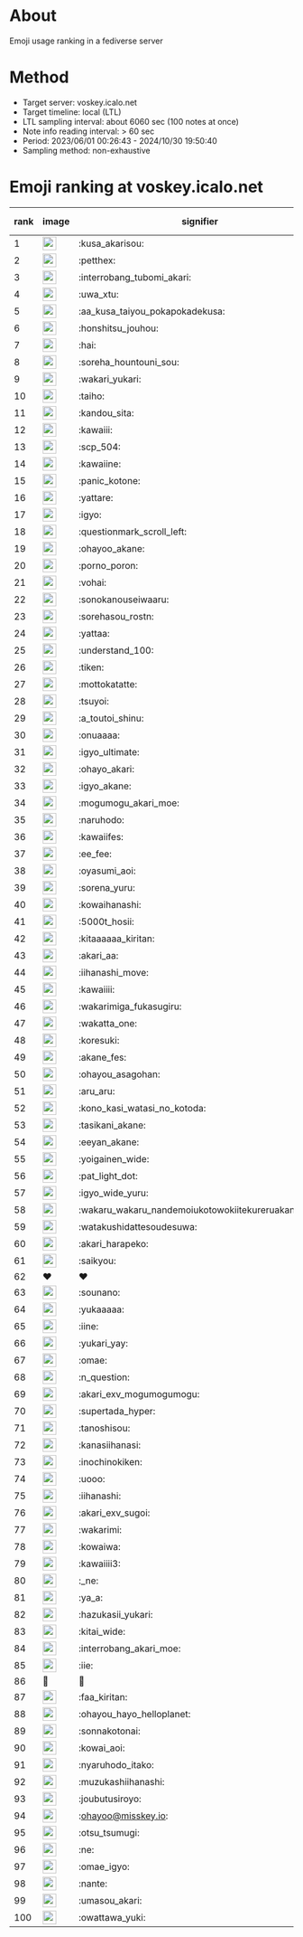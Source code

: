 # About
Emoji usage ranking in a fediverse server

# Method
- Target server: voskey.icalo.net
- Target timeline: local (LTL)
- LTL sampling interval: about 6060 sec (100 notes at once)
- Note info reading interval: > 60 sec
- Period: 2023/06/01 00:26:43 - 2024/10/30 19:50:40 
- Sampling method: non-exhaustive

# Emoji ranking at voskey.icalo.net

|rank|image|signifier|type|frequency score|
|----|----|----|----|----|
|1|<img height="24" src="https://voskey.icalo.net/emoji/kusa_akarisou.webp">|:kusa_akarisou:|custom|33688|
|2|<img height="24" src="https://voskey.icalo.net/emoji/petthex.webp">|:petthex:|custom|26196|
|3|<img height="24" src="https://voskey.icalo.net/emoji/interrobang_tubomi_akari.webp">|:interrobang_tubomi_akari:|custom|13845|
|4|<img height="24" src="https://voskey.icalo.net/emoji/uwa_xtu.webp">|:uwa_xtu:|custom|12365|
|5|<img height="24" src="https://voskey.icalo.net/emoji/aa_kusa_taiyou_pokapokadekusa.webp">|:aa_kusa_taiyou_pokapokadekusa:|custom|10796|
|6|<img height="24" src="https://voskey.icalo.net/emoji/honshitsu_jouhou.webp">|:honshitsu_jouhou:|custom|9890|
|7|<img height="24" src="https://voskey.icalo.net/emoji/hai.webp">|:hai:|custom|8391|
|8|<img height="24" src="https://voskey.icalo.net/emoji/soreha_hountouni_sou.webp">|:soreha_hountouni_sou:|custom|7328|
|9|<img height="24" src="https://voskey.icalo.net/emoji/wakari_yukari.webp">|:wakari_yukari:|custom|7066|
|10|<img height="24" src="https://voskey.icalo.net/emoji/taiho.webp">|:taiho:|custom|6883|
|11|<img height="24" src="https://voskey.icalo.net/emoji/kandou_sita.webp">|:kandou_sita:|custom|6606|
|12|<img height="24" src="https://voskey.icalo.net/emoji/kawaiii.webp">|:kawaiii:|custom|6419|
|13|<img height="24" src="https://voskey.icalo.net/emoji/scp_504.webp">|:scp_504:|custom|5926|
|14|<img height="24" src="https://voskey.icalo.net/emoji/kawaiine.webp">|:kawaiine:|custom|5663|
|15|<img height="24" src="https://voskey.icalo.net/emoji/panic_kotone.webp">|:panic_kotone:|custom|4968|
|16|<img height="24" src="https://voskey.icalo.net/emoji/yattare.webp">|:yattare:|custom|4838|
|17|<img height="24" src="https://voskey.icalo.net/emoji/igyo.webp">|:igyo:|custom|4728|
|18|<img height="24" src="https://voskey.icalo.net/emoji/questionmark_scroll_left.webp">|:questionmark_scroll_left:|custom|4679|
|19|<img height="24" src="https://voskey.icalo.net/emoji/ohayoo_akane.webp">|:ohayoo_akane:|custom|4674|
|20|<img height="24" src="https://voskey.icalo.net/emoji/porno_poron.webp">|:porno_poron:|custom|4509|
|21|<img height="24" src="https://voskey.icalo.net/emoji/vohai.webp">|:vohai:|custom|4339|
|22|<img height="24" src="https://voskey.icalo.net/emoji/sonokanouseiwaaru.webp">|:sonokanouseiwaaru:|custom|4316|
|23|<img height="24" src="https://voskey.icalo.net/emoji/sorehasou_rostn.webp">|:sorehasou_rostn:|custom|4259|
|24|<img height="24" src="https://voskey.icalo.net/emoji/yattaa.webp">|:yattaa:|custom|3964|
|25|<img height="24" src="https://voskey.icalo.net/emoji/understand_100.webp">|:understand_100:|custom|3751|
|26|<img height="24" src="https://voskey.icalo.net/emoji/tiken.webp">|:tiken:|custom|3736|
|27|<img height="24" src="https://voskey.icalo.net/emoji/mottokatatte.webp">|:mottokatatte:|custom|3717|
|28|<img height="24" src="https://voskey.icalo.net/emoji/tsuyoi.webp">|:tsuyoi:|custom|3608|
|29|<img height="24" src="https://voskey.icalo.net/emoji/a_toutoi_shinu.webp">|:a_toutoi_shinu:|custom|3516|
|30|<img height="24" src="https://voskey.icalo.net/emoji/onuaaaa.webp">|:onuaaaa:|custom|3202|
|31|<img height="24" src="https://voskey.icalo.net/emoji/igyo_ultimate.webp">|:igyo_ultimate:|custom|3197|
|32|<img height="24" src="https://voskey.icalo.net/emoji/ohayo_akari.webp">|:ohayo_akari:|custom|3178|
|33|<img height="24" src="https://voskey.icalo.net/emoji/igyo_akane.webp">|:igyo_akane:|custom|3041|
|34|<img height="24" src="https://voskey.icalo.net/emoji/mogumogu_akari_moe.webp">|:mogumogu_akari_moe:|custom|2983|
|35|<img height="24" src="https://voskey.icalo.net/emoji/naruhodo.webp">|:naruhodo:|custom|2963|
|36|<img height="24" src="https://voskey.icalo.net/emoji/kawaiifes.webp">|:kawaiifes:|custom|2892|
|37|<img height="24" src="https://voskey.icalo.net/emoji/ee_fee.webp">|:ee_fee:|custom|2889|
|38|<img height="24" src="https://voskey.icalo.net/emoji/oyasumi_aoi.webp">|:oyasumi_aoi:|custom|2795|
|39|<img height="24" src="https://voskey.icalo.net/emoji/sorena_yuru.webp">|:sorena_yuru:|custom|2794|
|40|<img height="24" src="https://voskey.icalo.net/emoji/kowaihanashi.webp">|:kowaihanashi:|custom|2786|
|41|<img height="24" src="https://voskey.icalo.net/emoji/5000t_hosii.webp">|:5000t_hosii:|custom|2597|
|42|<img height="24" src="https://voskey.icalo.net/emoji/kitaaaaaa_kiritan.webp">|:kitaaaaaa_kiritan:|custom|2594|
|43|<img height="24" src="https://voskey.icalo.net/emoji/akari_aa.webp">|:akari_aa:|custom|2510|
|44|<img height="24" src="https://voskey.icalo.net/emoji/iihanashi_move.webp">|:iihanashi_move:|custom|2498|
|45|<img height="24" src="https://voskey.icalo.net/emoji/kawaiiii.webp">|:kawaiiii:|custom|2494|
|46|<img height="24" src="https://voskey.icalo.net/emoji/wakarimiga_fukasugiru.webp">|:wakarimiga_fukasugiru:|custom|2473|
|47|<img height="24" src="https://voskey.icalo.net/emoji/wakatta_one.webp">|:wakatta_one:|custom|2469|
|48|<img height="24" src="https://voskey.icalo.net/emoji/koresuki.webp">|:koresuki:|custom|2416|
|49|<img height="24" src="https://voskey.icalo.net/emoji/akane_fes.webp">|:akane_fes:|custom|2404|
|50|<img height="24" src="https://voskey.icalo.net/emoji/ohayou_asagohan.webp">|:ohayou_asagohan:|custom|2373|
|51|<img height="24" src="https://voskey.icalo.net/emoji/aru_aru.webp">|:aru_aru:|custom|2368|
|52|<img height="24" src="https://voskey.icalo.net/emoji/kono_kasi_watasi_no_kotoda.webp">|:kono_kasi_watasi_no_kotoda:|custom|2348|
|53|<img height="24" src="https://voskey.icalo.net/emoji/tasikani_akane.webp">|:tasikani_akane:|custom|2329|
|54|<img height="24" src="https://voskey.icalo.net/emoji/eeyan_akane.webp">|:eeyan_akane:|custom|2226|
|55|<img height="24" src="https://voskey.icalo.net/emoji/yoigainen_wide.webp">|:yoigainen_wide:|custom|2222|
|56|<img height="24" src="https://voskey.icalo.net/emoji/pat_light_dot.webp">|:pat_light_dot:|custom|2210|
|57|<img height="24" src="https://voskey.icalo.net/emoji/igyo_wide_yuru.webp">|:igyo_wide_yuru:|custom|2196|
|58|<img height="24" src="https://voskey.icalo.net/emoji/wakaru_wakaru_nandemoiukotowokiitekureruakanetyan.webp">|:wakaru_wakaru_nandemoiukotowokiitekureruakanetyan:|custom|2184|
|59|<img height="24" src="https://voskey.icalo.net/emoji/watakushidattesoudesuwa.webp">|:watakushidattesoudesuwa:|custom|2176|
|60|<img height="24" src="https://voskey.icalo.net/emoji/akari_harapeko.webp">|:akari_harapeko:|custom|2157|
|61|<img height="24" src="https://voskey.icalo.net/emoji/saikyou.webp">|:saikyou:|custom|2125|
|62|❤|❤|unicode|2059|
|63|<img height="24" src="https://voskey.icalo.net/emoji/sounano.webp">|:sounano:|custom|2012|
|64|<img height="24" src="https://voskey.icalo.net/emoji/yukaaaaa.webp">|:yukaaaaa:|custom|1987|
|65|<img height="24" src="https://voskey.icalo.net/emoji/iine.webp">|:iine:|custom|1933|
|66|<img height="24" src="https://voskey.icalo.net/emoji/yukari_yay.webp">|:yukari_yay:|custom|1902|
|67|<img height="24" src="https://voskey.icalo.net/emoji/omae.webp">|:omae:|custom|1832|
|68|<img height="24" src="https://voskey.icalo.net/emoji/n_question.webp">|:n_question:|custom|1823|
|69|<img height="24" src="https://voskey.icalo.net/emoji/akari_exv_mogumogumogu.webp">|:akari_exv_mogumogumogu:|custom|1822|
|70|<img height="24" src="https://voskey.icalo.net/emoji/supertada_hyper.webp">|:supertada_hyper:|custom|1801|
|71|<img height="24" src="https://voskey.icalo.net/emoji/tanoshisou.webp">|:tanoshisou:|custom|1796|
|72|<img height="24" src="https://voskey.icalo.net/emoji/kanasiihanasi.webp">|:kanasiihanasi:|custom|1740|
|73|<img height="24" src="https://voskey.icalo.net/emoji/inochinokiken.webp">|:inochinokiken:|custom|1684|
|74|<img height="24" src="https://voskey.icalo.net/emoji/uooo.webp">|:uooo:|custom|1684|
|75|<img height="24" src="https://voskey.icalo.net/emoji/iihanashi.webp">|:iihanashi:|custom|1661|
|76|<img height="24" src="https://voskey.icalo.net/emoji/akari_exv_sugoi.webp">|:akari_exv_sugoi:|custom|1659|
|77|<img height="24" src="https://voskey.icalo.net/emoji/wakarimi.webp">|:wakarimi:|custom|1652|
|78|<img height="24" src="https://voskey.icalo.net/emoji/kowaiwa.webp">|:kowaiwa:|custom|1635|
|79|<img height="24" src="https://voskey.icalo.net/emoji/kawaiiii3.webp">|:kawaiiii3:|custom|1605|
|80|<img height="24" src="https://voskey.icalo.net/emoji/_ne.webp">|:_ne:|custom|1592|
|81|<img height="24" src="https://voskey.icalo.net/emoji/ya_a.webp">|:ya_a:|custom|1588|
|82|<img height="24" src="https://voskey.icalo.net/emoji/hazukasii_yukari.webp">|:hazukasii_yukari:|custom|1578|
|83|<img height="24" src="https://voskey.icalo.net/emoji/kitai_wide.webp">|:kitai_wide:|custom|1576|
|84|<img height="24" src="https://voskey.icalo.net/emoji/interrobang_akari_moe.webp">|:interrobang_akari_moe:|custom|1543|
|85|<img height="24" src="https://voskey.icalo.net/emoji/iie.webp">|:iie:|custom|1524|
|86|🤔|🤔|unicode|1521|
|87|<img height="24" src="https://voskey.icalo.net/emoji/faa_kiritan.webp">|:faa_kiritan:|custom|1514|
|88|<img height="24" src="https://voskey.icalo.net/emoji/ohayou_hayo_helloplanet.webp">|:ohayou_hayo_helloplanet:|custom|1491|
|89|<img height="24" src="https://voskey.icalo.net/emoji/sonnakotonai.webp">|:sonnakotonai:|custom|1476|
|90|<img height="24" src="https://voskey.icalo.net/emoji/kowai_aoi.webp">|:kowai_aoi:|custom|1468|
|91|<img height="24" src="https://voskey.icalo.net/emoji/nyaruhodo_itako.webp">|:nyaruhodo_itako:|custom|1449|
|92|<img height="24" src="https://voskey.icalo.net/emoji/muzukashiihanashi.webp">|:muzukashiihanashi:|custom|1424|
|93|<img height="24" src="https://voskey.icalo.net/emoji/joubutusiroyo.webp">|:joubutusiroyo:|custom|1411|
|94|<img height="24" src="https://voskey.icalo.net/emoji/ohayoo.webp">|:ohayoo@misskey.io:|custom|1376|
|95|<img height="24" src="https://voskey.icalo.net/emoji/otsu_tsumugi.webp">|:otsu_tsumugi:|custom|1361|
|96|<img height="24" src="https://voskey.icalo.net/emoji/ne.webp">|:ne:|custom|1358|
|97|<img height="24" src="https://voskey.icalo.net/emoji/omae_igyo.webp">|:omae_igyo:|custom|1334|
|98|<img height="24" src="https://voskey.icalo.net/emoji/nante.webp">|:nante:|custom|1315|
|99|<img height="24" src="https://voskey.icalo.net/emoji/umasou_akari.webp">|:umasou_akari:|custom|1304|
|100|<img height="24" src="https://voskey.icalo.net/emoji/owattawa_yuki.webp">|:owattawa_yuki:|custom|1272|
